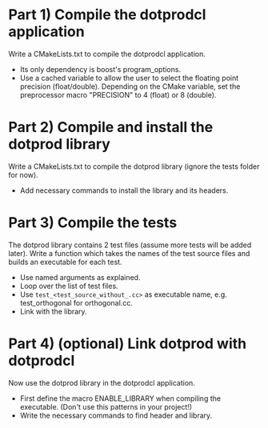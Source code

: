 # Part 1) Compile the dotprodcl application

Write a CMakeLists.txt to compile the dotprodcl application.
- Its only dependency is boost's program_options.
- Use a cached variable to allow the user to select the floating point precision (float/double).
  Depending on the CMake variable, set the preprocessor macro "PRECISION" to 4 (float) or 8 (double).

# Part 2) Compile and install the dotprod library

Write a CMakeLists.txt to compile the dotprod library (ignore the tests folder for now).
- Add necessary commands to install the library and its headers.

# Part 3) Compile the tests

The dotprod library contains 2 test files (assume more tests will be added later).
Write a function which takes the names of the test source files and builds an executable for each test.
- Use named arguments as explained.
- Loop over the list of test files.
- Use `test_<test_source_without_.cc>` as executable name, e.g. test_orthogonal for orthogonal.cc.
- Link with the library.

# Part 4) (optional) Link dotprod with dotprodcl

Now use the dotprod library in the dotprodcl application.
- First define the macro ENABLE_LIBRARY when compiling the executable. (Don't use this patterns in your project!)
- Write the necessary commands to find header and library.
 